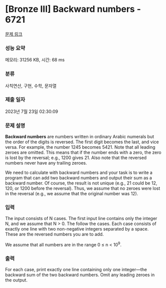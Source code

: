 # [Bronze III] Backward numbers - 6721 

[문제 링크](https://www.acmicpc.net/problem/6721) 

### 성능 요약

메모리: 31256 KB, 시간: 68 ms

### 분류

사칙연산, 구현, 수학, 문자열

### 제출 일자

2023년 7월 23일 02:30:09

### 문제 설명

<p><strong>Backward numbers</strong> are numbers written in ordinary Arabic numerals but the order of the digits is reversed. The first digit becomes the last, and vice versa. For example, the number 1245 becomes 5421. Note that all leading zeroes are omitted. This means that if the number ends with a zero, the zero is lost by the reversal; e.g., 1200 gives 21. Also note that the reversed numbers never have any trailing zeroes.</p>

<p>We need to calculate with backward numbers and your task is to write a program that can add two backward numbers and output their sum as a backward number. Of course, the result is not unique (e.g., 21 could be 12, 120, or 1200 before the reversal). Thus, we assume that no zeroes were lost in the reversal (e.g., we assume that the original number was 12).</p>

### 입력 

 <p>The input consists of N cases. The first input line contains only the integer N, and we assume that N > 0. The follow the cases. Each case consists of exactly one line with two non-negative integers separated by a space. These are the reversed numbers you are to add.</p>

<p>We assume that all numbers are in the range 0 ≤ n < 10<sup>9</sup>.</p>

### 출력 

 <p>For each case, print exactly one line containing only one integer—the backward sum of the two backward numbers. Omit any leading zeroes in the output.</p>

